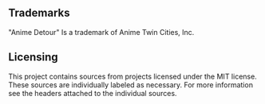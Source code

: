 Trademarks
----------

"Anime Detour" Is a trademark of Anime Twin Cities, Inc.

Licensing
---------

This project contains sources from projects licensed under the MIT license.
These sources are individually labeled as necessary. For more information see
the headers attached to the individual sources.
